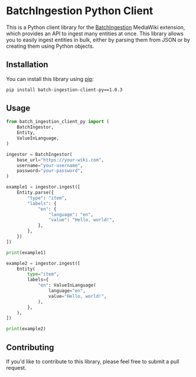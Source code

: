 # BatchIngestion Python Client

This is a Python client library for the [BatchIngestion](https://gitlab.the-qa-company.com/FrozenMink/batchingestionextension) MediaWiki extension, which provides an API to ingest many entities at once. This library allows you to easily ingest entities in bulk, either by parsing them from JSON or by creating them using Python objects.

## Installation

You can install this library using [pip](https://pypi.org/project/batch-ingestion-client-py/):

```bash
pip install batch-ingestion-client-py==1.0.3
```

## Usage

```python
from batch_ingestion_client_py import (
    BatchIngestor,
    Entity,
    ValueInLanguage,
)

ingestor = BatchIngestor(
    base_url="https://your-wiki.com",
    username="your-username",
    password="your-password",
)

example1 = ingestor.ingest([
    Entity.parse({
        "type": "item",
        "labels": {
            "en": {
                "language": "en",
                "value": "Hello, world!",
            },
        },
    })
])

print(example1)

example2 = ingestor.ingest([
    Entity(
        type="item",
        labels={
            "en": ValueInLanguage(
                language="en",
                value="Hello, world!",
            ),
        },
    ),
])

print(example2)
```

## Contributing

If you'd like to contribute to this library, please feel free to submit a pull request.
